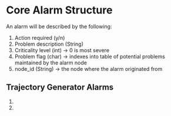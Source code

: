 # Core Alarm Structure

An alarm will be described by the following: 

1. Action required (y/n)
2. Problem description (String)
3. Criticality level (int) -> 0 is most severe 
4. Problem flag (char) -> indexes into table of potential problems maintained by the alarm node
5. node_id (String) -> the node where the alarm originated from 

## Trajectory Generator Alarms

1. 
2. 
